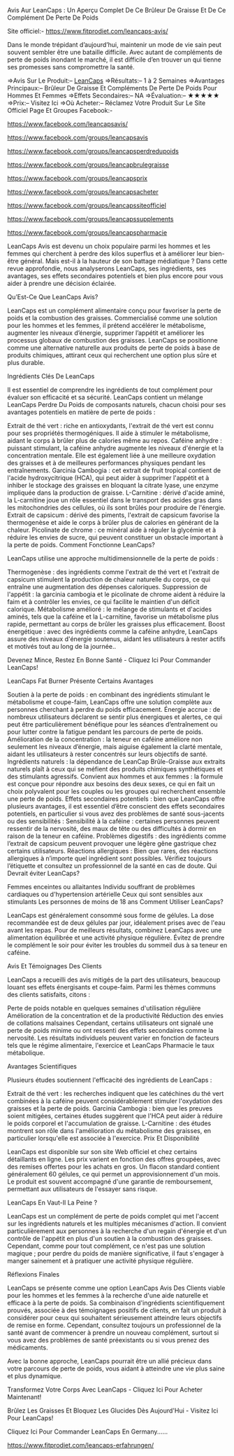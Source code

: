 Avis Aur LeanCaps : Un Aperçu Complet De Ce Brûleur De Graisse Et De Ce Complément De Perte De Poids

Site officiel:- https://www.fitprodiet.com/leancaps-avis/

Dans le monde trépidant d’aujourd’hui, maintenir un mode de vie sain peut souvent sembler être une bataille difficile. Avec autant de compléments de perte de poids inondant le marché, il est difficile d’en trouver un qui tienne ses promesses sans compromettre la santé. 

⇒Avis Sur Le Produit:– <a href="https://www.fitprodiet.com/leancaps-avis/">LeanCaps</a>
⇒Résultats:– 1 à 2 Semaines
⇒Avantages Principaux:– Brûleur De Graisse Et Compléments De Perte De Poids Pour Hommes Et  Femmes
⇒Effets Secondaires:– NA
⇒Évaluation:– ★★★★★
⇒Prix:– Visitez Ici
⇒Où Acheter:– Réclamez Votre Produit Sur Le Site Officiel
Page Et Groupes Facebook:-

https://www.facebook.com/leancapsavis/

https://www.facebook.com/groups/leancapsavis

https://www.facebook.com/groups/leancapsperdredupoids

https://www.facebook.com/groups/leancapbrulegraisse


https://www.facebook.com/groups/leancapsprix

https://www.facebook.com/groups/leancapsacheter

https://www.facebook.com/groups/leancapssiteofficiel

https://www.facebook.com/groups/leancapssupplements

https://www.facebook.com/groups/leancapspharmacie

LeanCaps Avis est devenu un choix populaire parmi les hommes et les femmes qui cherchent à perdre des kilos superflus et à améliorer leur bien-être général. Mais est-il à la hauteur de son battage médiatique ? Dans cette revue approfondie, nous analyserons LeanCaps, ses ingrédients, ses avantages, ses effets secondaires potentiels et bien plus encore pour vous aider à prendre une décision éclairée.

Qu’Est-Ce Que LeanCaps Avis?

LeanCaps est un complément alimentaire conçu pour favoriser la perte de poids et la combustion des graisses. Commercialisé comme une solution pour les hommes et les femmes, il prétend accélérer le métabolisme, augmenter les niveaux d’énergie, supprimer l’appétit et améliorer les processus globaux de combustion des graisses. LeanCaps se positionne comme une alternative naturelle aux produits de perte de poids à base de produits chimiques, attirant ceux qui recherchent une option plus sûre et plus durable.

Ingrédients Clés De LeanCaps

Il est essentiel de comprendre les ingrédients de tout complément pour évaluer son efficacité et sa sécurité. LeanCaps contient un mélange LeanCaps Perdre Du Poids de composants naturels, chacun choisi pour ses avantages potentiels en matière de perte de poids :

Extrait de thé vert : riche en antioxydants, l'extrait de thé vert est connu pour ses propriétés thermogéniques. Il aide à stimuler le métabolisme, aidant le corps à brûler plus de calories même au repos.
Caféine anhydre : puissant stimulant, la caféine anhydre augmente les niveaux d'énergie et la concentration mentale. Elle est également liée à une meilleure oxydation des graisses et à de meilleures performances physiques pendant les entraînements.
Garcinia Cambogia : cet extrait de fruit tropical contient de l'acide hydroxycitrique (HCA), qui peut aider à supprimer l'appétit et à inhiber le stockage des graisses en bloquant la citrate lyase, une enzyme impliquée dans la production de graisse.
L-Carnitine : dérivé d'acide aminé, la L-carnitine joue un rôle essentiel dans le transport des acides gras dans les mitochondries des cellules, où ils sont brûlés pour produire de l'énergie.
Extrait de capsicum : dérivé des piments, l'extrait de capsicum favorise la thermogenèse et aide le corps à brûler plus de calories en générant de la chaleur.
Picolinate de chrome : ce minéral aide à réguler la glycémie et à réduire les envies de sucre, qui peuvent constituer un obstacle important à la perte de poids.
Comment Fonctionne LeanCaps?

LeanCaps utilise une approche multidimensionnelle de la perte de poids :

Thermogenèse : des ingrédients comme l'extrait de thé vert et l'extrait de capsicum stimulent la production de chaleur naturelle du corps, ce qui entraîne une augmentation des dépenses caloriques.
Suppression de l'appétit : la garcinia cambogia et le picolinate de chrome aident à réduire la faim et à contrôler les envies, ce qui facilite le maintien d'un déficit calorique.
Métabolisme amélioré : le mélange de stimulants et d'acides aminés, tels que la caféine et la L-carnitine, favorise un métabolisme plus rapide, permettant au corps de brûler les graisses plus efficacement.
Boost énergétique : avec des ingrédients comme la caféine anhydre, LeanCaps assure des niveaux d'énergie soutenus, aidant les utilisateurs à rester actifs et motivés tout au long de la journée..


 
Devenez Mince, Restez En Bonne Santé - Cliquez Ici Pour Commander LeanCaps!

LeanCaps Fat Burner Présente Certains Avantages

Soutien à la perte de poids : en combinant des ingrédients stimulant le métabolisme et coupe-faim, LeanCaps offre une solution complète aux personnes cherchant à perdre du poids efficacement.
Énergie accrue : de nombreux utilisateurs déclarent se sentir plus énergiques et alertes, ce qui peut être particulièrement bénéfique pour les séances d’entraînement ou pour lutter contre la fatigue pendant les parcours de perte de poids.
Amélioration de la concentration : la teneur en caféine améliore non seulement les niveaux d’énergie, mais aiguise également la clarté mentale, aidant les utilisateurs à rester concentrés sur leurs objectifs de santé.
Ingrédients naturels : la dépendance de LeanCap Brûle-Graisse aux extraits naturels plaît à ceux qui se méfient des produits chimiques synthétiques et des stimulants agressifs.
Convient aux hommes et aux femmes : la formule est conçue pour répondre aux besoins des deux sexes, ce qui en fait un choix polyvalent pour les couples ou les groupes qui recherchent ensemble une perte de poids.
Effets secondaires potentiels : bien que LeanCaps offre plusieurs avantages, il est essentiel d’être conscient des effets secondaires potentiels, en particulier si vous avez des problèmes de santé sous-jacents ou des sensibilités :
Sensibilité à la caféine : certaines personnes peuvent ressentir de la nervosité, des maux de tête ou des difficultés à dormir en raison de la teneur en caféine.
Problèmes digestifs : des ingrédients comme l’extrait de capsicum peuvent provoquer une légère gêne gastrique chez certains utilisateurs.
Réactions allergiques : Bien que rares, des réactions allergiques à n’importe quel ingrédient sont possibles. Vérifiez toujours l’étiquette et consultez un professionnel de la santé en cas de doute. 
Qui Devrait éviter LeanCaps?

Femmes enceintes ou allaitantes
Individu souffrant de problèmes cardiaques ou d'hypertension artérielle
Ceux qui sont sensibles aux stimulants
Les personnes de moins de 18 ans
Comment Utiliser LeanCaps?

LeanCaps est généralement consommé sous forme de gélules. La dose recommandée est de deux gélules par jour, idéalement prises avec de l'eau avant les repas. Pour de meilleurs résultats, combinez LeanCaps avec une alimentation équilibrée et une activité physique régulière. Évitez de prendre le complément le soir pour éviter les troubles du sommeil dus à sa teneur en caféine.

Avis Et Témoignages Des Clients

LeanCaps a recueilli des avis mitigés de la part des utilisateurs, beaucoup louant ses effets énergisants et coupe-faim. Parmi les thèmes communs des clients satisfaits, citons :

Perte de poids notable en quelques semaines d'utilisation régulière
Amélioration de la concentration et de la productivité
Réduction des envies de collations malsaines
Cependant, certains utilisateurs ont signalé une perte de poids minime ou ont ressenti des effets secondaires comme la nervosité. Les résultats individuels peuvent varier en fonction de facteurs tels que le régime alimentaire, l'exercice et LeanCaps Pharmacie le taux métabolique.

Avantages Scientifiques

Plusieurs études soutiennent l'efficacité des ingrédients de LeanCaps :

Extrait de thé vert : les recherches indiquent que les catéchines du thé vert combinées à la caféine peuvent considérablement stimuler l'oxydation des graisses et la perte de poids.
Garcinia Cambogia : bien que les preuves soient mitigées, certaines études suggèrent que l'HCA peut aider à réduire le poids corporel et l'accumulation de graisse.
L-Carnitine : des études montrent son rôle dans l'amélioration du métabolisme des graisses, en particulier lorsqu'elle est associée à l'exercice. 
Prix E​t Disponibilité

LeanCaps est disponible sur son site Web officiel et chez certains détaillants en ligne. Les prix varient en fonction des offres groupées, avec des remises offertes pour les achats en gros. Un flacon standard contient généralement 60 gélules, ce qui permet un approvisionnement d'un mois. Le produit est souvent accompagné d'une garantie de remboursement, permettant aux utilisateurs de l'essayer sans risque.

LeanCaps En Vaut-Il La Peine ?

LeanCaps est un complément de perte de poids complet qui met l'accent sur les ingrédients naturels et les multiples mécanismes d'action. Il convient particulièrement aux personnes à la recherche d'un regain d'énergie et d'un contrôle de l'appétit en plus d'un soutien à la combustion des graisses. Cependant, comme pour tout complément, ce n'est pas une solution magique ; pour perdre du poids de manière significative, il faut s'engager à manger sainement et à pratiquer une activité physique régulière.

Réflexions Finales

LeanCaps se présente comme une option LeanCaps Avis Des Clients viable pour les hommes et les femmes à la recherche d'une aide naturelle et efficace à la perte de poids. Sa combinaison d'ingrédients scientifiquement prouvés, associée à des témoignages positifs de clients, en fait un produit à considérer pour ceux qui souhaitent sérieusement atteindre leurs objectifs de remise en forme. Cependant, consultez toujours un professionnel de la santé avant de commencer à prendre un nouveau complément, surtout si vous avez des problèmes de santé préexistants ou si vous prenez des médicaments.

Avec la bonne approche, LeanCaps pourrait être un allié précieux dans votre parcours de perte de poids, vous aidant à atteindre une vie plus saine et plus dynamique. 


Transformez Votre Corps Avec LeanCaps - Cliquez Ici Pour Acheter Maintenant!

Brûlez Les Graisses Et Bloquez Les Glucides Dès Aujourd'Hui - Visitez Ici Pour LeanCaps!

Cliquez Ici Pour Commander LeanCaps En Germany......

https://www.fitprodiet.com/leancaps-erfahrungen/
